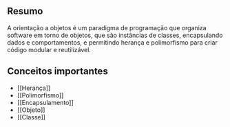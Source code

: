 
## Resumo

A orientação a objetos é um paradigma de programação que organiza software em torno de objetos, que são instâncias de classes, encapsulando dados e comportamentos, e permitindo herança e polimorfismo para criar código modular e reutilizável.

## Conceitos importantes

- [[Herança]]
- [[Polimorfismo]]
- [[Encapsulamento]]
- [[Objeto]]
- [[Classe]]

